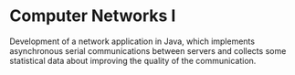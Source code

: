 # Computer Networks I

Development of a network application in Java, which implements asynchronous serial communications between servers and collects some statistical data about improving the quality of the communication.